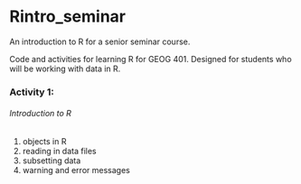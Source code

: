 # Rintro_seminar
An introduction to R for a senior seminar course. 

Code and activities for learning R for GEOG 401. Designed for students who will be working with data in R. 

### Activity 1:
###### Introduction to R

1. objects in R
2. reading in data files
3. subsetting data 
4. warning and error messages   